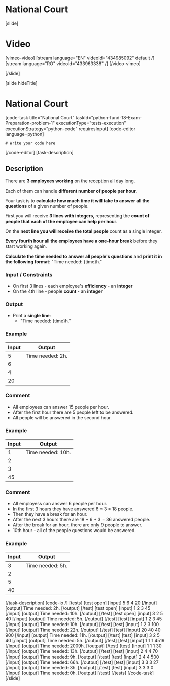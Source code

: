 # National Court

[slide]
# Video

[vimeo-video]
[stream language="EN" videoId="434985092"  default /]
[stream language="RO" videoId="433963338" /]
[/video-vimeo]

[/slide]

[slide hideTitle]
# National Court
[code-task title="National Court" taskId="python-fund-18-Exam-Preparation-problem-1" executionType="tests-execution" executionStrategy="python-code" requiresInput]
[code-editor language=python]
```
# Write your code here
```
[/code-editor]
[task-description]
## Description
There are **3 employees working** on the reception all day long.

Each of them can handle **different number of people per hour**.

Your task is to **calculate how much time it will take to answer all the questions** of a given number of people.

First you will receive **3 lines with integers**, representing the **count of people that each of the employee can help per hou**r. 

On the **next line you will receive the total people** count as a single integer. 

**Every fourth hour all the employees have a one-hour break** before they start working again. 

**Calculate the time needed to answer all people's questions** and **print it in the following format**: "Time needed: \{time\}h."

### Input / Constraints
- On first 3 lines -  each employee's **efficiency** - an **integer**
- On the 4th line - people **count** - an **integer**

### Output
- Print a **single line**: 
    - "Time needed: \{time\}h."

### Example
| **Input** | **Output** |
| --- | --- |
| 5 | Time needed: 2h. |
| 6 | |
| 4 | |
| 20 | |

### Comment
- All employees can answer 15 people per hour.
- After the first hour there are 5 people left to be answered.
- All people will be answered in the second hour.

### Example
| **Input** | **Output** |
| --- | --- |
| 1 | Time needed: 10h. |
| 2 | |
| 3 | |
|45 | |

### Comment
- All employess can answer 6 people per hour. 
- In the first 3 hours they have answered 6 \* 3 = 18 people. 
- Then they have a break for an hour.
- After the next 3 hours there are 18 + 6 \* 3 = 36 answered people. 
- After the break for an hour, there are only 9 people to answer.
- 10th hour - all of the people questions would be answered.

### Example
| **Input** | **Output** |
| --- | --- |
| 3 | Time needed: 5h. |
| 2 | |
| 5 | |
| 40 | |

[/task-description]
[code-io /]
[tests]
[test open]
[input]
5
6
4
20
[/input]
[output]
Time needed: 2h.
[/output]
[/test]
[test open]
[input]
1
2
3
45
[/input]
[output]
Time needed: 10h.
[/output]
[/test]
[test open]
[input]
3
2
5
40
[/input]
[output]
Time needed: 5h.
[/output]
[/test]
[test]
[input]
1
2
3
45
[/input]
[output]
Time needed: 10h.
[/output]
[/test]
[test]
[input]
1
2
3
100
[/input]
[output]
Time needed: 22h.
[/output]
[/test]
[test]
[input]
20
40
40
900
[/input]
[output]
Time needed: 11h.
[/output]
[/test]
[test]
[input]
3
2
5
40
[/input]
[output]
Time needed: 5h.
[/output]
[/test]
[test]
[input]
1
1
1
4519
[/input]
[output]
Time needed: 2009h.
[/output]
[/test]
[test]
[input]
1
1
1
30
[/input]
[output]
Time needed: 13h.
[/output]
[/test]
[test]
[input]
2
4
4
70
[/input]
[output]
Time needed: 9h.
[/output]
[/test]
[test]
[input]
2
4
4
500
[/input]
[output]
Time needed: 66h.
[/output]
[/test]
[test]
[input]
3
3
3
27
[/input]
[output]
Time needed: 3h.
[/output]
[/test]
[test]
[input]
3
3
3
0
[/input]
[output]
Time needed: 0h.
[/output]
[/test]
[/tests]
[/code-task]
[/slide]